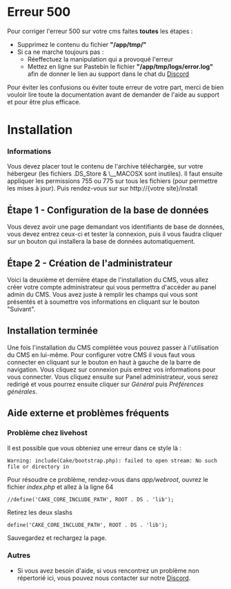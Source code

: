 # Erreur 500

Pour corriger l'erreur 500 sur votre cms faites <strong>toutes</strong> les étapes :
*   Supprimez le contenu du fichier **"/app/tmp/"**
*   Si ca ne marche toujours pas : 
    *   Réeffectuez la manipulation qui a provoqué l'erreur
    *   Mettez en ligne sur Pastebin le fichier **"/app/tmp/logs/error.log"** afin de donner le lien au support dans le chat du [Discord](https://discordapp.com/invite/3QYdt8r)


Pour éviter les confusions ou éviter toute erreur de votre part, merci de bien vouloir lire toute la documentation avant de demander de l'aide au support et pour être plus efficace.

# Installation

<aside class="alert alert-info">
<h3>Informations</h3>
<p>Vous devez placer tout le contenu de l'archive téléchargée, sur votre hébergeur (les fichiers .DS_Store & \__MACOSX sont inutiles). Il faut ensuite appliquer les permissions 755 ou 775 sur tous les fichiers (pour permettre les mises à jour). Puis rendez-vous sur sur http://{votre site}/install</p>
</aside>

## Étape 1 - Configuration de la base de données

Vous devez avoir une page demandant vos identifiants de base de données, vous devez entrez ceux-ci et tester la connexion, puis il vous faudra cliquer sur un bouton qui installera la base de données automatiquement.

## Étape 2 - Création de l'administrateur

Voici la deuxième et dernière étape de l'installation du CMS, vous allez créer votre compte administrateur qui vous permettra d'accéder au panel admin du CMS. Vous avez juste à remplir les champs qui vous sont présentés et à soumettre vos informations en cliquant sur le bouton "Suivant".

## Installation terminée

Une fois l'installation du CMS complétée vous pouvez passer à l'utilisation du CMS en lui-même. Pour configurer votre CMS il vous faut vous connecter en cliquant sur le bouton en haut à gauche de la barre de navigation. Vous cliquez sur connexion puis entrez vos informations pour vous connecter. Vous cliquez ensuite sur Panel administrateur, vous serez redirigé et vous pourrez ensuite cliquer sur _Général_ puis _Préférences générales_.

## Aide externe et problèmes fréquents

### Problème chez livehost

Il est possible que vous obteniez une erreur dans ce style là :

`Warning: include(Cake/bootstrap.php): failed to open stream: No such file or directory in`

Pour résoudre ce problème, rendez-vous dans _app/webroot_, ouvrez le fichier _index.php_ et allez à la ligne 64

`//define('CAKE_CORE_INCLUDE_PATH', ROOT . DS . 'lib');`

Retirez les deux slashs

`define('CAKE_CORE_INCLUDE_PATH', ROOT . DS . 'lib');`

Sauvegardez et rechargez la page.

### Autres

- Si vous avez besoin d'aide, si vous rencontrez un problème non répertorié ici, vous pouvez nous contacter sur notre [Discord](https://discordapp.com/invite/3QYdt8r).
